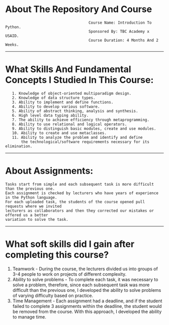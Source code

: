 #                                          About The Repository And Course
                                         Course Name: Introduction To Python.
                                         Sponsored By: TBC Academy x USAID.
                                         Course Duration: 4 Months And 2 Weeks.
-------------------------------------------------------------------------------------------------------------------------------------------------------------------------------------------------------------------

# What Skills And Fundamental Concepts I Studied In This Course:
       1. Knowledge of object-oriented multiparadigm design.
       2. Knowledge of data structure types.
       3. Ability to implement and define functions.
       4. Ability to develop various software.
       5. Ability of abstract thinking, analysis and synthesis.
       6. High level data typing ability.
       7. The ability to achieve efficiency through metaprogramming.
       8. Ability to use relational and logical operators.
       9. Ability to distinguish basic modules, create and use modules.
       10. Ability to create and use metaclasses.
       11. Ability to analyze the problem and identify and define
           the technological/software requirements necessary for its elimination.
       
-------------------------------------------------------------------------------------------------------------------------------------------------------------------------------------------------------------------

# About Assignments:
    Tasks start from simple and each subsequent task is more difficult than the previous one.
    Each assignment is checked by lecturers who have years of experience in the Python language.
    For each uploaded task, the students of the course opened pull requests where we invited
    lecturers as collaborators and then they corrected our mistakes or offered us a better
    variation to solve the task. 

-------------------------------------------------------------------------------------------------------------------------------------------------------------------------------------------------------------------
# What soft skills did I gain after completing this course?

1. Teamwork - During the course, the lecturers divided us into groups of 3-4 people
   to work on projects of different complexity.
2. Ability to solve problems - To complete each task, it was necessary to solve a problem,
   therefore, since each subsequent task was more difficult than the previous one, I developed
   the ability to solve problems of varying difficulty based on practice.
3. Time Management - Each assignment had a deadline, and if the student failed to complete
   3 assignments within the deadline, the student would be removed from the course.
   With this approach, I developed the ability to manage time.
